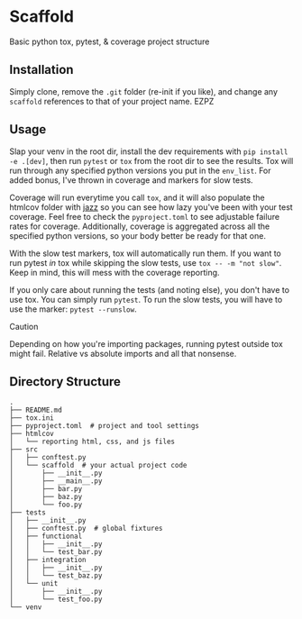 # Scaffold
Basic python tox, pytest, & coverage project structure


## Installation
Simply clone, remove the `.git` folder (re-init if you like), and change any `scaffold` references to that of your
project name. EZPZ


## Usage
Slap your venv in the root dir, install the dev requirements with `pip install -e .[dev]`, then run `pytest` or `tox` from the root dir to see the
results. Tox will run through any specified python versions you put in the `env_list`.
For added bonus, I've thrown in coverage and markers for slow tests.

Coverage will run everytime you call `tox`, and it will also populate the htmlcov folder with
[jazz](https://www.youtube.com/watch?v=xuPSIbABYVU) so you can see how lazy you've been with your test coverage.
Feel free to check the `pyproject.toml` to see adjustable failure rates for coverage.
Additionally, coverage is aggregated across all the specified python versions,
so your body better be ready for that one.

With the slow test markers, tox will automatically run them. If you want to run pytest _in_ tox while skipping the
slow tests, use `tox -- -m "not slow"`. Keep in mind, this will mess with the coverage reporting.

If you only care about running the tests (and noting else), you don't have to use tox. You can simply run `pytest`.
To run the slow tests, you will have to use the marker: `pytest --runslow`. 

> [!CAUTION]
> Depending on how you're importing packages, running pytest outside tox might fail.
> Relative vs absolute imports and all that nonsense.


## Directory Structure
```
.
├── README.md
├── tox.ini
├── pyproject.toml  # project and tool settings
├── htmlcov
│   └── reporting html, css, and js files
├── src
│   ├── conftest.py
│   └── scaffold  # your actual project code
│       ├── __init__.py
│       ├── __main__.py
│       ├── bar.py
│       ├── baz.py
│       └── foo.py
├── tests
│   ├── __init__.py
│   ├── conftest.py  # global fixtures
│   ├── functional
│   │   ├── __init__.py
│   │   └── test_bar.py 
│   ├── integration
│   │   ├── __init__.py
│   │   └── test_baz.py
│   └── unit
│       ├── __init__.py
│       └── test_foo.py
└── venv        
```
